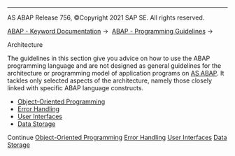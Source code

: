   

* * *

AS ABAP Release 756, ©Copyright 2021 SAP SE. All rights reserved.

[ABAP - Keyword Documentation](javascript:call_link\('abenabap.htm'\)) →  [ABAP - Programming Guidelines](javascript:call_link\('abenabap_pgl.htm'\)) → 

Architecture

The guidelines in this section give you advice on how to use the ABAP programming language and are not designed as general guidelines for the architecture or programming model of application programs on [AS ABAP](javascript:call_link\('abenas_abap_glosry.htm'\) "Glossary Entry"). It tackles only selected aspects of the architecture, namely those closely linked with specific ABAP language constructs.

-   [Object-Oriented Programming](javascript:call_link\('abenobj_oriented_gdl.htm'\))
-   [Error Handling](javascript:call_link\('abenerror_handling_gdl.htm'\))
-   [User Interfaces](javascript:call_link\('abenuser_interfaces_gdl.htm'\))
-   [Data Storage](javascript:call_link\('abendata_storage_gdl.htm'\))

Continue
[Object-Oriented Programming](javascript:call_link\('abenobj_oriented_gdl.htm'\))
[Error Handling](javascript:call_link\('abenerror_handling_gdl.htm'\))
[User Interfaces](javascript:call_link\('abenuser_interfaces_gdl.htm'\))
[Data Storage](javascript:call_link\('abendata_storage_gdl.htm'\))